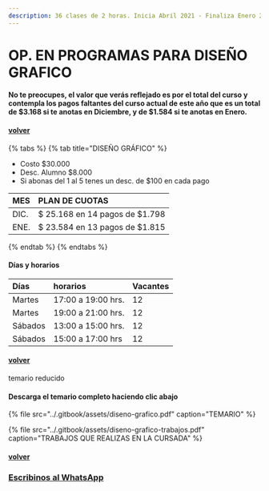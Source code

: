 ```yaml
---
description: 36 clases de 2 horas. Inicia Abril 2021 - Finaliza Enero 2022
---
```


# OP. EN PROGRAMAS PARA DISEÑO GRAFICO

#### No te preocupes, el valor que verás reflejado es por el total del curso y contempla los pagos faltantes del curso actual de este año que es un total de $3.168 si te anotas en Diciembre, y de $1.584 si te anotas en Enero. 

#### [volver](../)

{% tabs %}
{% tab title="DISEÑO GRÁFICO" %}
* Costo $30.000
* Desc. Alumno $8.000
* Si abonas del 1 al 5 tenes un desc. de $100 en cada pago

| MES | PLAN DE CUOTAS |
| :--- | :--- |
| DIC. | $ 25.168 en 14 pagos de $1.798 |
| ENE. | $ 23.584 en 13 pagos de $1.815 |
{% endtab %}
{% endtabs %}

#### Días y horarios

| Días | horarios | Vacantes |
| :--- | :--- | :--- |
| Martes | 17:00 a 19:00 hrs. | 12 |
| Martes | 19:00 a 21:00 hrs. | 12 |
| Sábados | 13:00 a 15:00 hrs. | 12 |
| Sábados | 15:00 a 17:00 hrs | 12 |

#### [volver](../)

temario reducido

#### Descarga el temario completo haciendo clic abajo

{% file src="../.gitbook/assets/diseno-grafico.pdf" caption="TEMARIO" %}

{% file src="../.gitbook/assets/diseno-grafico-trabajos.pdf" caption="TRABAJOS QUE REALIZAS EN LA CURSADA" %}

#### [volver](../)

### [Escribinos al WhatsApp](http://wa.me/5491164622877?text=Me%20interesa%20el%20curso%20de%20Diseño%20Grafico)

